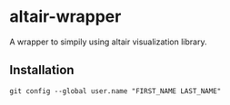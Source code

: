 # altair-wrapper
A wrapper to simpily using altair visualization library.

## Installation
```
git config --global user.name "FIRST_NAME LAST_NAME"
```
